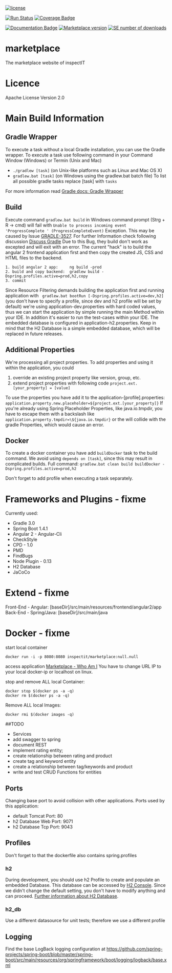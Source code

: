 [![license](https://img.shields.io/badge/License-Apache%20v2-brightgreen.svg)](https://github.com/inspectIT/marketplace/blob/master/LICENSE)

[![Run Status](https://api.shippable.com/projects/57bfdf1d2345db10004fe95a/badge?branch=master)](https://app.shippable.com/projects/57bfdf1d2345db10004fe95a)  [![Coverage Badge](https://api.shippable.com/projects/57bfdf1d2345db10004fe95a/coverageBadge?branch=master)](https://app.shippable.com/projects/57bfdf1d2345db10004fe95a) 

[![Documentation Badge](http://inch-ci.org/github/inspectIT/marketplace.svg?branch=master)](http://inch-ci.org/github/inspectIT/marketplace/history?branch=master) [![Marketplace version](https://img.shields.io/github/release/inspectIT/marketplace.svg)](https://github.com/inspectIT/marketplace) [![SE number of downloads](https://img.shields.io/github/downloads/inspectIT/marketplace/total.svg)](https://github.com/inspectIT/marketplace)

# marketplace
The marketplace website of inspectIT

# Licence
Apache License Version 2.0

# Main Build Information
## Gradle Wrapper
To execute a task without a local Gradle installation, you can use the Gradle wrapper. To execute a task use following command in your Command Window (Windows) or Termin (Unix and Mac)
- ``` ./gradlew [task] ``` (on Unix-like platforms such as Linux and Mac OS X)
- ``` gradlew.bat [task] ``` (on Windows using the gradlew.bat batch file)
To list all possible gradle tasks replace \[task\] with ``` tasks ``` 

For more information read [Gradle docs: Gradle Wrapper](https://docs.gradle.org/3.0/userguide/gradle_wrapper.html)

## Build
Execute command ``` gradlew.bat build ``` in Windows command prompt (Strg + R -> cmd) will fail with ``` Unable to process incoming event 'ProgressComplete ' (ProgressCompleteEvent) ``` Exception. This may be caused by Issue [GRADLE-3527](https://issues.gradle.org/browse/GRADLE-3527). For further Information check following discussion [Discuss Gradle](https://discuss.gradle.org/t/build-fails-with-unable-to-process-incoming-event-progresscomplete-progresscompleteevent/18434/17) 
Due to this Bug, they build don't work as excepted and will exit with an error. The current "hack" is to build the angular 2 frontend application first and then copy the created JS, CSS and HTML files to the backend.
 ````
 1. build angular 2 app:     ng build -prod 
 2. build and copy backend:  gradlew build -Dspring.profiles.active=prod,h2,copy
 3. commit
 ````

Since Resource Filtering demands building the application first and running application with ``` gradlew.bat bootRun [-Dspring.profiles.active=dev,h2]``` (you don't have to specify a profile, since dev and h2 profile will be set by default) we're using application-dev.properties with hard coded values, thus we can start the application by simple running the main Method within your IDE. In addition it's easier to run the test-cases within your IDE. The embedded database is configured in application-h2.properties. Keep in mind that the H2 Database is a simple embedded database, which will be replaced in future releases.

## Additional Properties
We're processing all project properties. To add properties and using it within the application, you could
1. override an existing project property like version, group, etc. 
2. extend project properties with following code ``` project.ext.[your_property] = [value] ```

To use the properties you have add it to the application-[profile].properties: ``` application.property.new.placeholder=${project.ext.[your_property]} ```
If you're already using Spring Placeholder Properties, like java.io.tmpdir, you have to escape them with a backslash like ``` application.property.tmpdir=\${java.io.tmpdir} ``` or the will collide with the gradle Properties, which would cause an error.

## Docker
To create a docker container you have add ``` buildDocker ``` task to the build command. We avoid using ``` depends on [task] ```, since this may result in complicated builds.
Full command: ``` gradlew.bat clean build buildDocker -Dspring.profiles.active=prod,h2 ```

Don't forget to add profile when executing a task separately.

# Frameworks and Plugins - fixme
Currently used:
- Gradle 3.0
- Spring Boot 1.4.1
- Angular 2 - Angular-Cli
- CheckStyle
- CPD - 1.0
- PMD
- FindBugs
- Node Plugin - 0.13
- H2 Database
- JaCoCo

# Extend - fixme
Front-End - Angular: [baseDir]/src/main/resources/frontend/angular2/app
Back-End - Spring/Java: [baseDir]/src/main/java


# Docker - fixme
start local container 
````
docker run -i -p 8080:8080 inspectit/marketplace:null.null
````
access application [Marketplace - Who Am I](http://192.168.99.100:8080/marketplace/whoami) You have to change URL IP to your local docker-ip or localhost on linux.

stop and remove ALL local Container:
````
docker stop $(docker ps -a -q)
docker rm $(docker ps -a -q)
````

Remove ALL local Images:
````
docker rmi $(docker images -q)
````

##TODO
* Services
* add swagger to spring
* document REST
* implement rating entity;
* create relationship between rating and product
* create tag and keyword entity
* create a relationship between tag/keywords and product
* write and test CRUD Functions for entities


## Ports
Changing base port to avoid collision with other applications.
Ports used by this application:
* default Tomcat Port: 80
* h2 Database Web Port: 9071
* h2 Database Tcp Port: 9043

## Profiles
Don't forget to that the dockerfile also contains spring.profiles

### h2
During development, you should use h2 Profile to create and populate an embedded Database. This database can be accessed by <a href="localhost:8080/console">H2 Console</a>. Since we didn't change the default setting, you don't have to modify anything and can proceed. <a href="http://www.h2database.com">Further information about H2 Database</a>.

### h2_db
Use a different datasource for unit tests; therefore we use a different profile

## Logging
Find the base LogBack logging configuration at https://github.com/spring-projects/spring-boot/blob/master/spring-boot/src/main/resources/org/springframework/boot/logging/logback/base.xml
